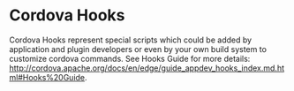 <!--
    Original file modified for the Lemmy project, licensed under AGPL-3.0

    License for the original code:

    Licensed to the Apache Software Foundation (ASF) under one
    or more contributor license agreements.  See the NOTICE file
    distributed with this work for additional information
    regarding copyright ownership.  The ASF licenses this file
    to you under the Apache License, Version 2.0 (the
    "License"); you may not use this file except in compliance
    with the License.  You may obtain a copy of the License at

    http://www.apache.org/licenses/LICENSE-2.0

    Unless required by applicable law or agreed to in writing,
    software distributed under the License is distributed on an
    "AS IS" BASIS, WITHOUT WARRANTIES OR CONDITIONS OF ANY
     KIND, either express or implied.  See the License for the
    specific language governing permissions and limitations
    under the License.
-->
# Cordova Hooks

Cordova Hooks represent special scripts which could be added by application and plugin developers or even by your own build system  to customize cordova commands. See Hooks Guide for more details:  http://cordova.apache.org/docs/en/edge/guide_appdev_hooks_index.md.html#Hooks%20Guide.
